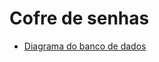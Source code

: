# Cofre de senhas

* [Diagrama do banco de dados](https://drive.google.com/file/d/14oKWtjV5y6IrpZqchhJLMswOKvNKw26G/view?usp=sharing)